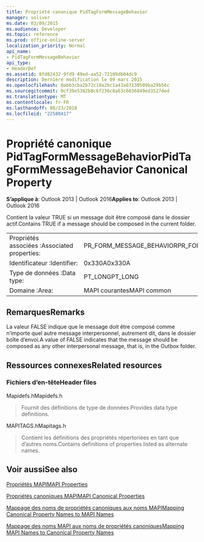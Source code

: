 ```yaml
---
title: Propriété canonique PidTagFormMessageBehavior
manager: soliver
ms.date: 03/09/2015
ms.audience: Developer
ms.topic: reference
ms.prod: office-online-server
localization_priority: Normal
api_name:
- PidTagFormMessageBehavior
api_type:
- HeaderDef
ms.assetid: 8fd82432-9fd9-49ed-aa52-72109db04dc9
description: Dernière modification le 09 mars 2015
ms.openlocfilehash: 0abb3cba2b72c18a2bc1a43a07130509ba29b56c
ms.sourcegitcommit: 0cf39e5382b8c6f236c8a63c6036849ed3527ded
ms.translationtype: MT
ms.contentlocale: fr-FR
ms.lasthandoff: 08/23/2018
ms.locfileid: "22580417"
---
```

# <a name="pidtagformmessagebehavior-canonical-property"></a><span data-ttu-id="22fe6-103">Propriété canonique PidTagFormMessageBehavior</span><span class="sxs-lookup"><span data-stu-id="22fe6-103">PidTagFormMessageBehavior Canonical Property</span></span>

  
  
<span data-ttu-id="22fe6-104">**S’applique à**: Outlook 2013 | Outlook 2016</span><span class="sxs-lookup"><span data-stu-id="22fe6-104">**Applies to**: Outlook 2013 | Outlook 2016</span></span> 
  
<span data-ttu-id="22fe6-105">Contient la valeur TRUE si un message doit être composé dans le dossier actif.</span><span class="sxs-lookup"><span data-stu-id="22fe6-105">Contains TRUE if a message should be composed in the current folder.</span></span> 
  
|||
|:-----|:-----|
|<span data-ttu-id="22fe6-106">Propriétés associées :</span><span class="sxs-lookup"><span data-stu-id="22fe6-106">Associated properties:</span></span>  <br/> |<span data-ttu-id="22fe6-107">PR_FORM_MESSAGE_BEHAVIOR</span><span class="sxs-lookup"><span data-stu-id="22fe6-107">PR_FORM_MESSAGE_BEHAVIOR</span></span>  <br/> |
|<span data-ttu-id="22fe6-108">Identificateur :</span><span class="sxs-lookup"><span data-stu-id="22fe6-108">Identifier:</span></span>  <br/> |<span data-ttu-id="22fe6-109">0x330A</span><span class="sxs-lookup"><span data-stu-id="22fe6-109">0x330A</span></span>  <br/> |
|<span data-ttu-id="22fe6-110">Type de données :</span><span class="sxs-lookup"><span data-stu-id="22fe6-110">Data type:</span></span>  <br/> |<span data-ttu-id="22fe6-111">PT_LONG</span><span class="sxs-lookup"><span data-stu-id="22fe6-111">PT_LONG</span></span>  <br/> |
|<span data-ttu-id="22fe6-112">Domaine :</span><span class="sxs-lookup"><span data-stu-id="22fe6-112">Area:</span></span>  <br/> |<span data-ttu-id="22fe6-113">MAPI courantes</span><span class="sxs-lookup"><span data-stu-id="22fe6-113">MAPI common</span></span>  <br/> |
   
## <a name="remarks"></a><span data-ttu-id="22fe6-114">Remarques</span><span class="sxs-lookup"><span data-stu-id="22fe6-114">Remarks</span></span>

<span data-ttu-id="22fe6-115">La valeur FALSE indique que le message doit être composé comme n’importe quel autre message interpersonnel, autrement dit, dans le dossier boîte d’envoi.</span><span class="sxs-lookup"><span data-stu-id="22fe6-115">A value of FALSE indicates that the message should be composed as any other interpersonal message, that is, in the Outbox folder.</span></span> 
  
## <a name="related-resources"></a><span data-ttu-id="22fe6-116">Ressources connexes</span><span class="sxs-lookup"><span data-stu-id="22fe6-116">Related resources</span></span>

### <a name="header-files"></a><span data-ttu-id="22fe6-117">Fichiers d’en-tête</span><span class="sxs-lookup"><span data-stu-id="22fe6-117">Header files</span></span>

<span data-ttu-id="22fe6-118">Mapidefs.h</span><span class="sxs-lookup"><span data-stu-id="22fe6-118">Mapidefs.h</span></span>
  
> <span data-ttu-id="22fe6-119">Fournit des définitions de type de données.</span><span class="sxs-lookup"><span data-stu-id="22fe6-119">Provides data type definitions.</span></span>
    
<span data-ttu-id="22fe6-120">MAPITAGS.h</span><span class="sxs-lookup"><span data-stu-id="22fe6-120">Mapitags.h</span></span>
  
> <span data-ttu-id="22fe6-121">Contient les définitions des propriétés répertoriées en tant que d’autres noms.</span><span class="sxs-lookup"><span data-stu-id="22fe6-121">Contains definitions of properties listed as alternate names.</span></span>
    
## <a name="see-also"></a><span data-ttu-id="22fe6-122">Voir aussi</span><span class="sxs-lookup"><span data-stu-id="22fe6-122">See also</span></span>



[<span data-ttu-id="22fe6-123">Propriétés MAPI</span><span class="sxs-lookup"><span data-stu-id="22fe6-123">MAPI Properties</span></span>](mapi-properties.md)
  
[<span data-ttu-id="22fe6-124">Propriétés canoniques MAPI</span><span class="sxs-lookup"><span data-stu-id="22fe6-124">MAPI Canonical Properties</span></span>](mapi-canonical-properties.md)
  
[<span data-ttu-id="22fe6-125">Mappage des noms de propriétés canoniques aux noms MAPI</span><span class="sxs-lookup"><span data-stu-id="22fe6-125">Mapping Canonical Property Names to MAPI Names</span></span>](mapping-canonical-property-names-to-mapi-names.md)
  
[<span data-ttu-id="22fe6-126">Mappage des noms MAPI aux noms de propriétés canoniques</span><span class="sxs-lookup"><span data-stu-id="22fe6-126">Mapping MAPI Names to Canonical Property Names</span></span>](mapping-mapi-names-to-canonical-property-names.md)

